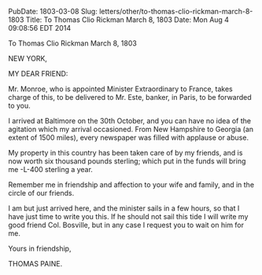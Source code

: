 PubDate: 1803-03-08
Slug: letters/other/to-thomas-clio-rickman-march-8-1803
Title: To Thomas Clio Rickman  March 8, 1803
Date: Mon Aug  4 09:08:56 EDT 2014

   To Thomas Clio Rickman March 8, 1803

   NEW YORK,

   MY DEAR FRIEND:

   Mr. Monroe, who is appointed Minister Extraordinary to France, takes
   charge of this, to be delivered to Mr. Este, banker, in Paris, to be
   forwarded to you.

   I arrived at Baltimore on the 30th October, and you can have no idea of
   the agitation which my arrival occasioned. From New Hampshire to Georgia
   (an extent of 1500 miles), every newspaper was filled with applause or
   abuse.

   My property in this country has been taken care of by my friends, and is
   now worth six thousand pounds sterling; which put in the funds will bring
   me -L-400 sterling a year.

   Remember me in friendship and affection to your wife and family, and in
   the circle of our friends.

   I am but just arrived here, and the minister sails in a few hours, so that
   I have just time to write you this. If he should not sail this tide I will
   write my good friend Col. Bosville, but in any case I request you to wait
   on him for me.

   Yours in friendship,

   THOMAS PAINE.


